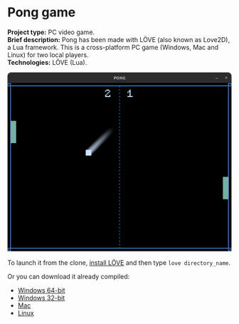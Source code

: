 # Pong game

**Project type:** PC video game.  
**Brief description:** Pong has been made with LÖVE (also known as Love2D), a Lua framework. This is a cross-platform PC game (Windows, Mac and Linux) for two local players.  
**Technologies:** LÖVE (Lua).  

![](./ingame_screenshot.png)

To launch it from the clone, [install LÖVE](https://love2d.org/#download) and then type ``love directory_name``.

Or you can download it already compiled:
- [Windows 64-bit](https://drive.google.com/file/d/1aLPK43SrrZ6pjd4u1a6FRDEK4knDlCj2/view?usp=sharing)
- [Windows 32-bit](https://drive.google.com/file/d/1dvCUwX63VWc4xC4dJyKX7R8ncvzy-Tnr/view?usp=sharing)
- [Mac](https://drive.google.com/file/d/1th1lx6F7s0woTE8Ms8rjjjgk8olOx4Pr/view?usp=sharing)
- [Linux](https://drive.google.com/file/d/1FZ0SUoecl0avoehFgFWQjeFwjhGUTNFK/view?usp=sharing)
